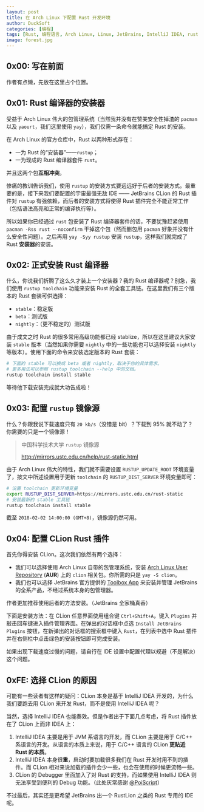 ```yaml
---
layout: post
title: 在 Arch Linux 下配置 Rust 开发环境
author: DuckSoft
categories: [编程]
tags: [Rust, 编程语言, Arch Linux, Linux, JetBrains, IntelliJ IDEA, rustup]
image: forest.jpg
---
```


## 0x00: 写在前面
作者有点懒，先放在这里占个位置。

## 0x01: Rust 编译器的安装器
受益于 Arch Linux 伟大的包管理系统（当然我并没有在赞美安全性掉渣的 `pacman` 以及 `yaourt`，我们这里使用 `yay`），我们仅需一条命令就能搞定 Rust 的安装。

在 Arch Linux 的官方仓库中，Rust 以两种形式存在：
* 一为 Rust 的“安装器”——`rustup`；
* 一为现成的 Rust 编译器套件 `rust`。

并且这两个包**互相冲突**。

惨痛的教训告诉我们，使用 `rustup` 的安装方式要远远好于后者的安装方式。最重要的是，接下来我们要配置的宇宙最强无敌 IDE —— JetBrains CLion 的 Rust 插件对 `rustup` 有强依赖，而后者的安装方式将使得 Rust 插件完全不能正常工作（包括语法高亮和正常的编译执行等）。

所以如果你已经通过 `rust` 包安装了 Rust 编译器套件的话，不要犹豫赶紧使用 `pacman -Rss rust --noconfirm` 干掉这个包（然而删包用 `pacman` 好象并没有什么安全性问题）。之后再用 `yay -Syy rustup` 安装 `rustup`，这样我们就完成了 Rust **安装器**的安装。

## 0x02: 正式安装 Rust 编译器
什么，你说我们折腾了这么久才装上一个安装器？我的 Rust 编译器呢？别急，我们使用 `rustup toolchain` 功能来安装 Rust 的全套工具链。在这里我们有三个版本的 Rust 套装可供选择：
 - `stable`：稳定版
 - `beta`：测试版
 - `nightly`：（更不稳定的）测试版

由于成文之时 Rust 的很多常用高级功能都已经 stablize，所以在这里建议大家安装 `stable` 版本（当然如果你需要 `nightly` 中的一些功能也可以选择安装 `nightly` 等版本）。使用下面的命令来安装选定版本的 Rust 套装：

```bash
# 下面的 stable 可以换成 beta 或者 nightly，取决于你的具体需求。
# 更多用法可以参照 rustup toolchain --help 中的文档。
rustup toolchain install stable
```
等待他下载安装完成就大功告成啦！


## 0x03: 配置 `rustup` 镜像源
什么？你跟我说下载速度只有 `20 kb/s`（没错是 bit）？下载到 95% 就不动了？你需要的只是一个镜像源！

> 中国科学技术大学 `rustup` 镜像源
> 
> http://mirrors.ustc.edu.cn/help/rust-static.html

由于 Arch Linux 伟大的特性，我们就不需要设置 `RUSTUP_UPDATE_ROOT` 环境变量了，按文中所述设置用于更新 `toolchain` 的 `RUSTUP_DIST_SERVER` 环境变量即可：

```bash
# 设置 toolchain 更新环境变量
export RUSTUP_DIST_SERVER=https://mirrors.ustc.edu.cn/rust-static
# 安装最新的 stable 工具链
rustup toolchain install stable
```

截至 `2018-02-02 14:00:00 (GMT+8)`，镜像源仍然可用。

## 0x04: 配置 CLion Rust 插件
首先你得安装 CLion。这次我们依然有两个选择：
* 我们可以选择使用 Arch Linux 自带的包管理系统，安装 [Arch Linux User Repository](https://aur.archlinux.org/) (**AUR**) 上的 `clion` 相关包。你所需的只是 `yay -S clion`。
* 我们也可以选择 JetBrains 官方提供的 [Toolbox App](https://www.jetbrains.com/toolbox/) 来安装并管理 JetBrains 的全系产品，不经过系统本身的包管理器。

作者更加推荐使用后者的方法安装。（JetBrains 全家桶真香）

下面是安装方法：在 CLion 任意界面使用组合键 `Ctrl+Shift+A`，键入 `Plugins` 并敲击回车键进入插件管理界面。在弹出的对话框中点选 `Install JetBrains Plugins` 按钮，在新弹出的对话框的搜索框中键入 `Rust`，在列表中选中 Rust 插件并在右侧栏中点击绿色的安装按钮即可完成安装。

如果出现下载速度过慢的问题，请自行在 IDE 设置中配置代理以规避（不是解决）这个问题。

## 0xFE: 选择 CLion 的原因
可能有一些读者有这样的疑问：CLion 本身是基于 IntelliJ IDEA 开发的，为什么我们要跑去用 CLion 来开发 Rust，而不是使用 IntelliJ IDEA 呢？

当然，选择 IntelliJ IDEA 也能奏效。但是作者出于下面几点考虑，将 Rust 插件放在了 CLion 上而非 IDEA 上：

1. IntelliJ IDEA 主要是用于 JVM 系语言的开发，而 CLion 主要是用于 C/C++ 系语言的开发。从语言的本质上来说，用于 C/C++ 语言的 CLion **更贴近 Rust 的本质**。
2. IntelliJ IDEA 本身很**重**，启动时要加载很多我们在 Rust 开发时用不到的插件。而 CLion 相对来说加载的插件会少一些，也会在使用的时候更流畅一些。
3. CLion 的 Debugger 里面加入了对 Rust 的支持，而如果使用 IntelliJ IDEA 则无法享受到便利的 Debug 功能。（此处灰常感谢 [@PoiScript](https://github.com/PoiScript)）

不过最后，其实还是更希望 JetBrains 出一个 RustLion 之类的 Rust 专用的 IDE 呢。
